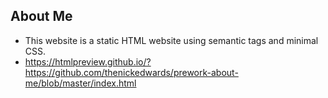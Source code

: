 ## About Me 

* This website is a static HTML website using semantic tags and minimal CSS. 
* https://htmlpreview.github.io/?https://github.com/thenickedwards/prework-about-me/blob/master/index.html
